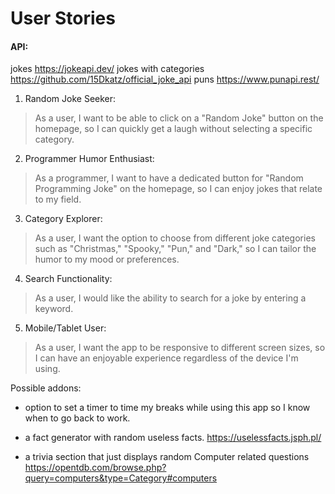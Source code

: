 # User Stories

#### API: 
jokes https://jokeapi.dev/
jokes with categories https://github.com/15Dkatz/official_joke_api
puns https://www.punapi.rest/


1. Random Joke Seeker:
>As a user, I want to be able to click on a "Random Joke" button on the homepage, so I can quickly get a laugh without selecting a specific category.


2. Programmer Humor Enthusiast:
>As a programmer, I want to have a dedicated button for "Random Programming Joke" on the homepage, so I can enjoy jokes that relate to my field.


3. Category Explorer:
>As a user, I want the option to choose from different joke categories such as "Christmas," "Spooky," "Pun," and "Dark," so I can tailor the humor to my mood or preferences.


4. Search Functionality:
> As a user, I would like the ability to search for a joke by entering a keyword.


5. Mobile/Tablet User:
>As a user, I want the app to be responsive to different screen sizes, so I can have an enjoyable experience regardless of the device I'm using.


Possible addons:

- option to set a timer to time my breaks while using this app so I know when to go back to work.

- a fact generator with random useless facts.
https://uselessfacts.jsph.pl/

- a trivia section that just displays random Computer related questions
https://opentdb.com/browse.php?query=computers&type=Category#computers






